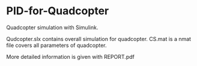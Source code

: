 # PID-for-Quadcopter
Quadcopter simulation with Simulink.

Qudcopter.slx contains overall simulation for quadcopter.
CS.mat is a nmat file covers all parameters of quadcopter.

More detailed information is given with REPORT.pdf
